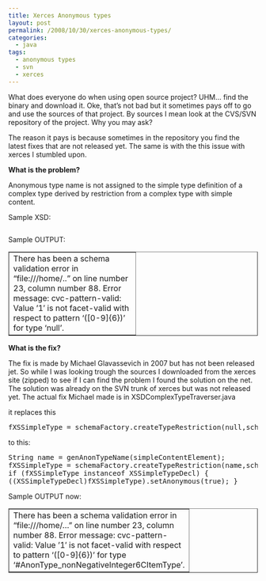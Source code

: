 ```yaml
---
title: Xerces Anonymous types
layout: post
permalink: /2008/10/30/xerces-anonymous-types/
categories:
  - java
tags:
  - anonymous types
  - svn
  - xerces
---
```

What does everyone do when using open source project? UHM&#8230; find the binary and download it. Oke, that&#8217;s not bad but it sometimes pays off to go and use the sources of that project. By sources I mean look at the CVS/SVN repository of the project. Why you may ask?

The reason it pays is because sometimes in the repository you find the latest fixes that are not released yet. The same is with the this issue with xerces I stumbled upon.<!--more-->

**What is the problem?**

Anonymous type name is not assigned to the simple type definition of a complex type derived by restriction from a complex type with simple content.

Sample XSD:

<pre class="brush: xml; title: ; notranslate" title=""></pre>

Sample OUTPUT:

<table border="1" cellspacing="0" cellpadding="4" width="100%">
  <col width="256"></col> <tr>
    <td width="100%" valign="top">
      There has been a schema validation error in &#8220;file:///home/..&#8221; on line number 23, column number 88. Error message: cvc-pattern-valid: Value &#8217;1&#8242; is not facet-valid with respect to pattern &#8216;([0-9]{6})&#8217; for type &#8216;null&#8217;.
    </td>
  </tr>
</table>

**What is the fix?**

The fix is made by Michael Glavassevich in 2007 but has not been released jet. So while I was looking trough the sources I downloaded from the xerces site (zipped) to see if I can find the problem I found the solution on the net. The solution was already on the SVN trunk of xerces but was not released yet. The actual fix Michael made is in XSDComplexTypeTraverser.java

it replaces this

<pre class="brush: java; title: ; notranslate" title="">fXSSimpleType = schemaFactory.createTypeRestriction(null,schemaDoc.fTargetNamespace,(short)0,baseValidator,null);
</pre>

to this:

<pre class="brush: java; title: ; notranslate" title="">String name = genAnonTypeName(simpleContentElement);
fXSSimpleType = schemaFactory.createTypeRestriction(name,schemaDoc.fTargetNamespace,(short)0,baseValidator,null);
if (fXSSimpleType instanceof XSSimpleTypeDecl) {
((XSSimpleTypeDecl)fXSSimpleType).setAnonymous(true); }
</pre>

Sample OUTPUT now:

<table border="1" cellspacing="0" cellpadding="4" width="100%">
  <col width="256"></col> <tr>
    <td width="100%" valign="top">
      There has been a schema validation error in &#8220;file:///home/&#8230;&#8221; on line number 23, column number 88. Error message: cvc-pattern-valid: Value &#8217;1&#8242; is not facet-valid with respect to pattern &#8216;([0-9]{6})&#8217; for type &#8216;#AnonType_nonNegativeInteger6CItemType&#8217;.
    </td>
  </tr>
</table>